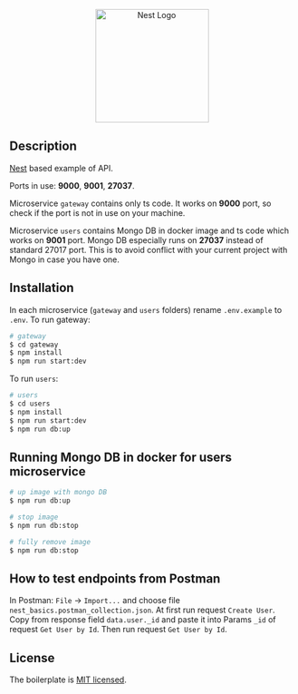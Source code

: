 <p align="center">
  <a href="http://nestjs.com/" target="blank"><img src="https://nestjs.com/img/logo-small.svg" width="200" alt="Nest Logo" /></a>
</p>

## Description

[Nest](https://github.com/nestjs/nest) based example of API.

Ports in use: **9000**, **9001**, **27037**.

Microservice `gateway` contains only ts code. It works on **9000** port, so check if the port is not in use on your machine.

Microservice `users` contains Mongo DB in docker image and ts code which works on **9001** port. Mongo DB especially runs on **27037** instead of standard 27017 port. This is to avoid conflict with your current project with Mongo in case you have one. 

## Installation

In each microservice (`gateway` and `users` folders) rename `.env.example` to `.env`. To run gateway:

```bash
# gateway
$ cd gateway
$ npm install
$ npm run start:dev
```

To run `users`:

```bash
# users
$ cd users
$ npm install
$ npm run start:dev
$ npm run db:up
```


## Running Mongo DB in docker for users microservice

```bash
# up image with mongo DB
$ npm run db:up

# stop image
$ npm run db:stop

# fully remove image
$ npm run db:stop
```

## How to test endpoints from Postman

In Postman: `File` -> `Import...` and choose file `nest_basics.postman_collection.json`. At first run request `Create User`.
Copy from response field `data.user._id` and paste it into Params `_id` of request `Get User by Id`. Then run request `Get User by Id`.

## License

The boilerplate is [MIT licensed](LICENSE).

